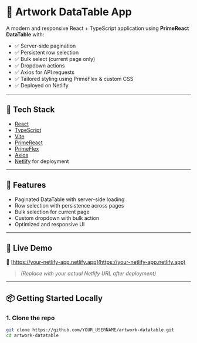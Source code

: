 # 🎨 Artwork DataTable App

A modern and responsive React + TypeScript application using **PrimeReact DataTable** with:

- ✅ Server-side pagination
- ✅ Persistent row selection
- ✅ Bulk select (current page only)
- ✅ Dropdown actions
- ✅ Axios for API requests
- ✅ Tailored styling using PrimeFlex & custom CSS
- ✅ Deployed on Netlify

---

## 🔧 Tech Stack

- [React](https://reactjs.org/)
- [TypeScript](https://www.typescriptlang.org/)
- [Vite](https://vitejs.dev/)
- [PrimeReact](https://primereact.org/)
- [PrimeFlex](https://www.primefaces.org/primeflex/)
- [Axios](https://axios-http.com/)
- [Netlify](https://netlify.com) for deployment

---

## 📸 Features

- Paginated DataTable with server-side loading
- Row selection with persistence across pages
- Bulk selection for current page
- Custom dropdown with bulk action
- Optimized and responsive UI

---

## 🚀 Live Demo

🔗 [https://your-netlify-app.netlify.app](https://your-netlify-app.netlify.app)

> _(Replace with your actual Netlify URL after deployment)_

---

## 📦 Getting Started Locally

### 1. Clone the repo

```bash
git clone https://github.com/YOUR_USERNAME/artwork-datatable.git
cd artwork-datatable

